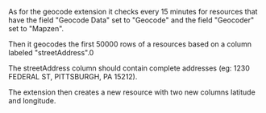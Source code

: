 As for the geocode extension it checks every 15 minutes for resources that have the field "Geocode Data" set to "Geocode" and the field "Geocoder" set to "Mapzen".

Then it geocodes the first 50000 rows of a resources based on a column labeled "streetAddress".0

The streetAddress column should contain complete addresses (eg: 1230 FEDERAL ST, PITTSBURGH, PA 15212).

The extension then creates a new resource with two new columns latitude and longitude.

